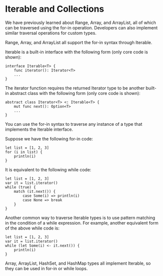# Iterable and Collections

We have previously learned about Range, Array, and ArrayList, all of which can be traversed using the for-in operation. Developers can also implement similar traversal operations for custom types.

Range, Array, and ArrayList all support the for-in syntax through Iterable.

Iterable is a built-in interface with the following form (only core code is shown):

```cangjie
interface Iterable<T> {
    func iterator(): Iterator<T>
    ...
}
```

The iterator function requires the returned Iterator type to be another built-in abstract class with the following form (only core code is shown):

```cangjie
abstract class Iterator<T> <: Iterable<T> {
    mut func next(): Option<T>
    ...
}
```

You can use the for-in syntax to traverse any instance of a type that implements the Iterable interface.

Suppose we have the following for-in code:

<!-- run -->

```cangjie
let list = [1, 2, 3]
for (i in list) {
    println(i)
}
```

It is equivalent to the following while code:

<!-- run -->

```cangjie
let list = [1, 2, 3]
var it = list.iterator()
while (true) {
    match (it.next()) {
        case Some(i) => println(i)
        case None => break
    }
}
```

Another common way to traverse Iterable types is to use pattern matching in the condition of a while expression. For example, another equivalent form of the above while code is:

<!-- run -->

```cangjie
let list = [1, 2, 3]
var it = list.iterator()
while (let Some(i) <- it.next()) {
    println(i)
}
```

Array, ArrayList, HashSet, and HashMap types all implement Iterable, so they can be used in for-in or while loops.